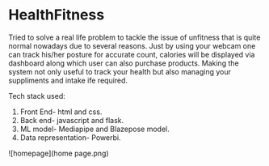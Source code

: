 # HealthFitness

Tried to solve a real life problem to tackle the issue of unfitness that is quite normal nowadays due to several reasons. Just by using your webcam one can track his/her posture for accurate count, calories will be displayed via dashboard along which user can also purchase products. Making the system not only useful to track your health but also managing your suppliments and intake ife required.

Tech stack used:
1. Front End- html and css.
2. Back end- javascript and flask.
3. ML model- Mediapipe and Blazepose model.
4. Data representation- Powerbi.

![homepage](home page.png)
